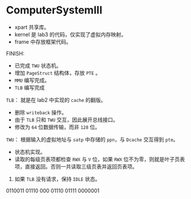 # ComputerSystemIII

- xpart 共享库。
- kernel 是 lab3 的代码，仅实现了虚拟内存映射。
- frame 中存放框架代码。

FINISH:

- 已完成 `TWU` 状态机。
- 增加 `PageStruct` 结构体，存放 `PTE` 。
- `MMU` 编写完成。
- `TLB` 编写完成

`TLB`：
就是在 lab2 中实现的 `cache` 的翻版。

- 删除 `writeback` 操作。
- 由于 `TLB` 只和 `TWU` 交互，因此展开总线接口。
- 修改为 `64` 位数据传输，而非 `128` 位。

`TWU`：
根据输入的虚拟地址与 `satp` 中存储的 `ppn`，与 `Dcache` 交互得到 `pte`。

- 状态机实现。
- 读取的每级页表项都检查 `RWX` 与 `V` 位，如果 `RWX` 位不为零，则就是叶子页表项，直接返回。否则一共读取三级页表并返回页表项。

1. 如果 `TLB` 没有请求，保持 `IDLE` 状态。


0110011
01110
000
01110
01111
0000001